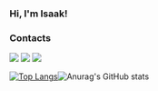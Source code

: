 ### Hi, I'm Isaak!

### Contacts
<div>
<a href="https://www.instagram.com/izaquinhoreis/" target="_blank"><img src="https://img.shields.io/badge/-Instagram-%23E4405F?style=for-the-badge&logo=instagram&logoColor=white" target="_blank"></a>
<a href = "mailto:contato@isaakdosreis@gmail.com"><img src="https://img.shields.io/badge/Gmail-D14836?style=for-the-badge&logo=gmail&logoColor=white" target="_blank"></a>
<a href="https://www.linkedin.com/in/isaak-dos-reis-a0b681208/" target="_blank"><img src="https://img.shields.io/badge/-LinkedIn-%230077B5?style=for-the-badge&logo=linkedin&logoColor=white" target="_blank"></a>   
</div>

[![Top Langs](https://github-readme-stats.vercel.app/api/top-langs/?username=Izaquinho&layout=default&theme=midnight-purple&langs_count=1)](https://github.com/anuraghazra/github-readme-stats)![Anurag's GitHub stats](https://github-readme-stats.vercel.app/api?username=izaquinho&theme=midnight-purple&show_icons=true)
